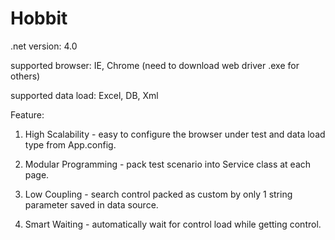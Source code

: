 Hobbit
======

.net version: 4.0

supported browser: IE, Chrome (need to download web driver .exe for others)

supported data load: Excel, DB, Xml


Feature:

1. High Scalability - easy to configure the browser under test and data load type from App.config.

2. Modular Programming - pack test scenario into Service class at each page.

3. Low Coupling -  search control packed as custom by only 1 string parameter saved in data source.

4. Smart Waiting  - automatically wait for control load while getting control. 
